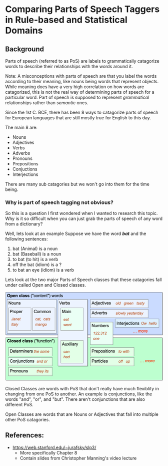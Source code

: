 # Comparing Parts of Speech Taggers in Rule-based and Statistical Domains

## Background

Parts of speech (referred to as PoS) are labels to grammatically catagorize words to describe their relationships with the words around it.

Note: A misconceptions with parts of speech are that you label the words according to their meaning, like nouns being words that represent objects. While meaning does have a very high correlation on how words are catagorized, this is not the real way of determining parts of speech for a particular word. Part of speech is supposed to represent _grammatical_ relationships rather than _semantic_ ones.

Since the 1st C. BCE, there has been 8 ways to catagorize parts of speech for European languages that are still mostly true for English to this day.

The main 8 are:

- Nouns
- Adjectives
- Verbs
- Adverbs
- Pronouns
- Prepositions
- Conjuctions
- Interjections

There are many sub catagories but we won't go into them for the time being.

### Why is part of speech tagging not obvious?

So this is a question I first wondered when I wanted to research this topic. Why is it so difficult when you can just grab the parts of speech of any word from a dictionary?

Well, lets look at an example
Suppose we have the word **_bat_** and the following sentences:

1. bat (Animal) is a noun
2. bat (Baseball) is a noun
3. to bat (to hit) is a verb
4. off the bat (idiom) is a ?
5. to bat an eye (idiom) is a verb

Lets look at the two major Parts of Speech classes that these catagories fall under called Open and Closed classes.

![Picture of Classes](images/classes.png)

Closed Classes are words with PoS that don't really have much flexiblity in changing from one PoS to another. An example is conjunctions, like the words "and", "or", and "but". There aren't conjunctions that are also different PoS.

Open Classes are words that are Nouns or Adjectives that fall into multiple other PoS catagories.

## References:

- https://web.stanford.edu/~jurafsky/slp3/
  - More specifically Chapter 8
  - Contain slides from Christopher Manning's video lecture
